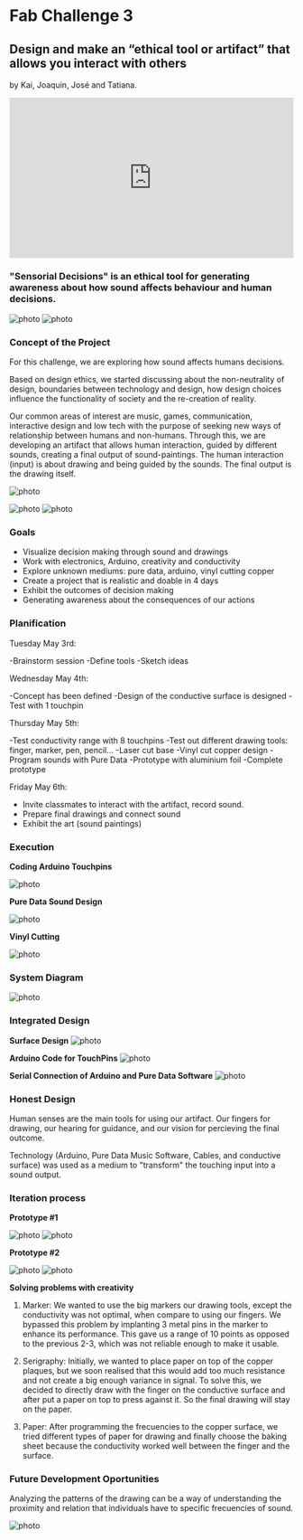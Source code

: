# Fab Challenge 3
## Design and make an “ethical tool or artifact” that allows you interact with others
by Kai, Joaquin, José and Tatiana.


<div style="padding:56.25% 0 0 0;position:relative;"><iframe src="https://player.vimeo.com/video/706955265?h=68fb8f0685&amp;badge=0&amp;autopause=0&amp;player_id=0&amp;app_id=58479" frameborder="0" allow="autoplay; fullscreen; picture-in-picture" allowfullscreen style="position:absolute;top:0;left:0;width:100%;height:100%;" title="beep boop beep"></iframe></div><script src="https://player.vimeo.com/api/player.js"></script>

### "Sensorial Decisions" is an ethical tool for generating awareness about how sound affects behaviour and human decisions.

![photo](/prototipofinal.jpeg)
![photo](/prototipofinal1.jpg)


### Concept of the Project 

For this challenge, we are exploring how sound affects humans decisions. 

Based on design ethics, we started discussing about the non-neutrality of design, boundaries between technology and design, how design choices influence the functionality of society and the re-creation of reality.

Our common areas of interest are music, games, communication, interactive design and low tech with the purpose of seeking new ways of relationship between humans and non-humans. Through this, we are developing an artifact that allows human interaction, guided by different sounds, creating a final output of sound-paintings. The human interaction (input) is about drawing and being guided by the sounds. The final output is the drawing itself.

![photo](/sketch.jpeg)

![photo](/miro1.png)
![photo](/miro2.png)


### Goals

- Visualize decision making through sound and drawings
- Work with electronics, Arduino, creativity and conductivity
- Explore unknown mediums: pure data, arduino, vinyl cutting copper
- Create a project that is realistic and doable in 4 days
- Exhibit the outcomes of decision making
- Generating awareness about the consequences of our actions

### Planification

Tuesday May 3rd:

-Brainstorm session
-Define tools
-Sketch ideas

Wednesday May 4th:

-Concept has been defined
-Design of the conductive surface is designed
-Test with 1 touchpin

Thursday May 5th:

-Test conductivity range with 8 touchpins
-Test out different drawing tools: finger, marker, pen, pencil...
-Laser cut base
-Vinyl cut copper design
-Program sounds with Pure Data
-Prototype with aluminium foil
-Complete prototype

Friday May 6th:

- Invite classmates to interact with the artifact, record sound.
- Prepare final drawings and connect sound
- Exhibit the art (sound paintings)


### Execution

**Coding Arduino Touchpins**

![photo](/testing_arduino2.jpeg)

**Pure Data Sound Design**

![photo](/pure_data2.jpeg)

**Vinyl Cutting**

![photo](/copper_cutting2.jpeg)


### System Diagram 

![photo](/project_diagram2.png)


### Integrated Design 

**Surface Design**
![photo](/surfacedesign.jpg)

**Arduino Code for TouchPins**
![photo](/arduinocode.jpg)

**Serial Connection of Arduino and Pure Data Software**
![photo](/serialconnection.jpg)


### Honest Design

Human senses are the main tools for using our artifact. Our fingers for drawing, our hearing for guidance, and our vision for percieving the final outcome. 

Technology (Arduino, Pure Data Music Software, Cables, and conductive surface) was used as a medium to "transform" the touching input into a sound output.

### Iteration process

**Prototype #1**

![photo](/prototipo1_1.jpeg)
![photo](/prototipo1_2.jpeg)

**Prototype #2**

![photo](/prototipo2_1.jpeg)
![photo](/prototipo2_2.jpeg)



**Solving problems with creativity**

1. Marker:
We wanted to use the big markers our drawing tools, except the conductivity was not optimal, when compare to using our fingers. We bypassed this problem by implanting 3 metal pins in the marker to enhance its performance. This gave us a range of 10 points as opposed to the previous 2-3, which was not reliable enough to make it usable.

2. Serigraphy:
Initially, we wanted to place paper on top of the copper plaques, but we soon realised that this would add too much resistance and not create a big enough variance in signal. To solve this, we decided to directly draw with the finger on the conductive surface and after put a paper on top to press against it. So the final drawing will stay on the paper. 

3. Paper:
After programming the frecuencies to the copper surface, we tried different types of paper for drawing and finally choose the baking sheet because the conductivity worked well between the finger and the surface.


### Future Development Oportunities

Analyzing the patterns of the drawing can be a way of understanding the proximity and relation that individuals have to specific frecuencies of sound.

![photo](/prototipofinal2.jpeg)




